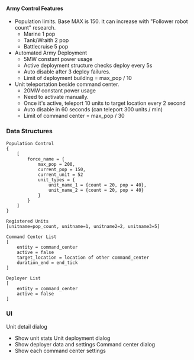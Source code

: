 #### Army Control Features

* Population limits. Base MAX is 150. It can increase with "Follower robot count" research.
    * Marine 1 pop
    * Tank/Wraith 2 pop
    * Battlecruise 5 pop
* Automated Army Deployment
    * 5MW constant power usage
    * Active deployment structure checks deploy every 5s
    * Auto disable after 3 deploy failures.
    * Limit of deployment building = max_pop / 10
* Unit teleportation beside command center.
    * 20MW constant power usage
    * Need to activate manually.
    * Once it's active, teleport 10 units to target location every 2 second
    * Auto disable in 60 seconds (can teleport 300 units / min)
    * Limit of command center = max_pop / 30

### Data Structures

```
Population Control
{
    [
        force_name = {
            max_pop = 200,
            current_pop = 150,
            current_unit = 52
            unit_types = {
                unit_name_1 = {count = 20, pop = 40},
                unit_name_2 = {count = 20, pop = 40}
            }      
        }
    ]
}
```

```
Registered Units
[unitname=pop_count, unitname=1, unitname2=2, unitname3=5]
```

```
Command Center List
[
    entity = command_center
    active = false
    target_location = location of other command_center
    duration_end = end_tick
]
```

```
Deployer List
[
    entity = command_center
    active = false
]
```

### UI

Unit detail dialog

- Show unit stats
  Unit deployment dialog
- Show deployer data and settings
  Command center dialog
- Show each command center settings



